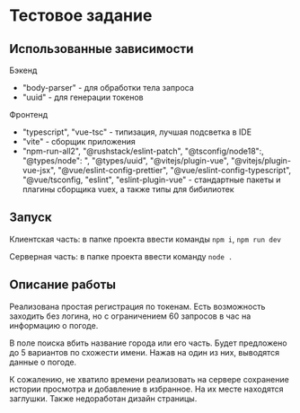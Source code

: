 
# Тестовое задание

## Использованные зависимости

Бэкенд
 - "body-parser" - для обработки тела запроса
 - "uuid" - для генерации токенов

Фронтенд
 - "typescript", "vue-tsc" - типизация, лучшая подсветка в IDE
 - "vite" - сборщик приложения
 - "npm-run-all2", "@rushstack/eslint-patch", "@tsconfig/node18":, "@types/node": ", "@types/uuid", "@vitejs/plugin-vue", "@vitejs/plugin-vue-jsx", "@vue/eslint-config-prettier", "@vue/eslint-config-typescript", "@vue/tsconfig, "eslint", "eslint-plugin-vue" - стандартные пакеты и плагины сборщика vuex, а также типы для бибилиотек

## Запуск
Клиентская часть: в папке проекта ввести команды `npm i`, `npm run dev`

Серверная часть: в папке проекта ввести команду `node .`


## Описание работы

Реализована простая регистрация по токенам. Есть возможность заходить без логина, но с ограничением 60 запросов в час на информацию о погоде.


В поле поиска вбить название города или его часть. Будет предложено до 5 вариантов по схожести имени. Нажав на один из них, выводятся данные о погоде.

К сожалению, не хватило времени реализовать на сервере сохранение истории просмотра и добавление в избранное. На их месте находятся заглушки. Также недоработан дизайн страницы.